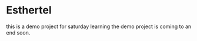# Esthertel
this is a demo project for saturday learning
the demo project is coming to an end soon.
